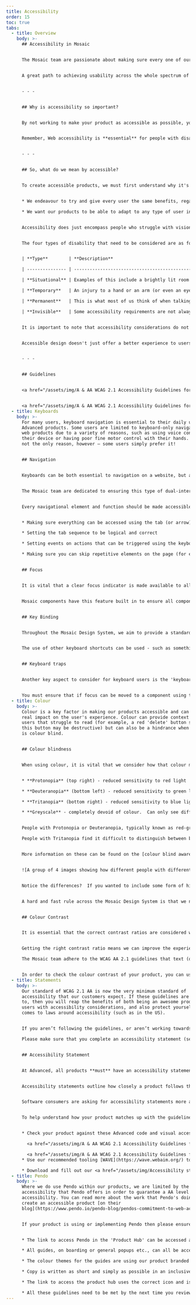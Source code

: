 ```yaml
---
title: Accessibility
order: 15
toc: true
tabs:
  - title: Overview
    body: >-
      ## Accessibility in Mosaic


      The Mosaic team are passionate about making sure every one of our products is fully inclusive and offers the very best user experience for all of our users. 


      A great path to achieving usability across the whole spectrum of our users is by following the WCAG 2.1 AA guidelines. We are trying our hardest to follow these guidelines as closely as we can to ensure Mosaic is as accessible as possible, but in some areas this is not currently possible due to things like technology limitations. Making content accessible is a continual process, and we are working towards making every single component, pattern and guideline as accessible as possible – as such, if something does not currently match these guidelines, you can be sure that a plan to achieve that goal is in place across the whole system. Anywhere we are not following the guidelines in our products is spelled out in our accessibility statements, with a clear plan for how and when we will achieve it.


      - - -


      ## Why is accessibility so important?


      By not working to make your product as accessible as possible, you are alienating some potential users of your products. WCAG AA 2.1 is a worldwide industry standard, and accessibility statements are an incredibly useful tool to be transparent about your efforts to be as inclusive as possible – as such, we want to make sure that we are ready to show the world how accessible we are, and where we are planning to improve and when. This feeds into our ethos that every user is important, no matter what their accessibility needs are.


      Remember, Web accessibility is **essential** for people with disabilities, but it's **useful** for everyone.


      - - -


      ## So, what do we mean by accessible?


      To create accessible products, we must first understand why it's important. To Advanced, an accessible product aims to achieve the following two principles:


      * We endeavour to try and give every user the same benefits, regardless of ability or who they are

      * We want our products to be able to adapt to any type of user in any environment, and in any context


      Accessibility does just encompass people who struggle with vision, or can't use a mouse. Often, people fall into the trap of only thinking about permanent physical disabilities when making decisions about designs. It's important to remember there are other forms of disability which are not only about someone's physical capabilities, but also their environment or situation. Accessibility can also apply to short-term, temporary and/or invisible factors.


      The four types of disability that need to be considered are as follows:


      | **Type**        | **Description**                                                                                                                                                                                                                                                                      |

      | --------------- | ------------------------------------------------------------------------------------------------------------------------------------------------------------------------------------------------------------------------------------------------------------------------------------ |

      | **Situational** | Examples of this include a brightly lit room or area where a person with 'typical' vision is working, this could affect how easy a screen is to view. Similarly, someone in a busy office may not be able to listen to audio or have their sound on.                                 |

      | **Temporary**   | An injury to a hand or an arm (or even an eye!) may prevent someone from using a mouse, keyboard, or screen for a short time, but they will be able to use them once they have recovered.                                                                                            |

      | **Permanent**   | This is what most of us think of when talking about "disability." An accessibility issue that affects how the user can interact with our software on a permanent basis. This covers things like blindness, dyslexia, and MS.                                                         |

      | **Invisible**   | Some accessibility requirements are not always visible, this includes diseases like chron's, colitis, mental health conditions, types of pain and many more. When looking at someone with an invisible issue, you may not be immediately obvious that they have accessibility needs. |


      It is important to note that accessibility considerations do not always fall into one category. For example, someone recovering from a brain injury could have an issue that was both invisible and temporary.


      Accessible design doesn't just offer a better experience to users with accessibility considerations; a truly good user experience is fully inclusive for everyone **no matter who they are**.


      - - -


      ## Guidelines


      <a href="/assets/img/A & AA WCAG 2.1 Accessibility Guidelines for Visual elements.docx.zip" target="_blank" class="mcc=button--primary"><span class="mcc-button__label">Download accessibility guidelines for visual elements</span></a>


      <a href="/assets/img/A & AA WCAG 2.1 Accessibility Guidelines for Visual elements.docx.zip" target="_blank" class="mcc=button--primary"><span class="mcc-button__label">Download accessibility guidelines for code elements</span></a>
  - title: Keyboards
    body: >-
      For many users, keyboard navigation is essential to their daily use of
      Advanced products. Some users are limited to keyboard-only navigation in
      web products due to a variety of reasons, such as using voice control for
      their device or having poor fine motor control with their hands. This is
      not the only reason, however – some users simply prefer it!


      ## Navigation


      Keyboards can be both essential to navigation on a website, but also can solve some simple UX problems. Imagine a data entry clerk - they may need to enter 100+ transactions every single day.  They are using a piece of software that means that after every few steps in the data entry, they have to stop typing, grab their mouse and move the cursor to a new point on the page, or click a button to continue their process.  Not ideal, right? This is what's known as "dual-interaction" – the user needs to use two different devices to interact with the page. On the one hand, this is an irritating and repetitive task that the user has to take regardless of their accessibility requirements, but on the other hand a user that **can't** use a mouse finds themselves stuck – they can't complete the task. To rectify these, the solution is a simple step of allowing the user to use the tab key to move the focus on the screen and use the enter key to function as the click of a mouse.


      The Mosaic team are dedicated to ensuring this type of dual-interaction is not required, and are making every effort to ensure our components and pages are keyboard friendly.


      Every navigational element and function should be made accessible via the keyboard.  This includes (but is not limited to):


      * Making sure everything can be accessed using the tab (or arrow) keys

      * Setting the tab sequence to be logical and correct

      * Setting events on actions that can be triggered using the keyboard (onClicks etc.)

      * Making sure you can skip repetitive elements on the page (for example the navigation).


      ## Focus


      It is vital that a clear focus indicator is made available to all navigable content so that when the user is using a keyboard to move around the page or product, a clear indication of where they are is necessary. 


      Mosaic components have this feature built in to ensure all components have an obvious focus indicator - in our case, a change in border colour.


      ## Key Binding


      Throughout the Mosaic Design System, we aim to provide a standard suggestion for key binding in each component – however, it will be down to you and how you implement each component to ensure correct tab sequences and page layouts. We cannot cater for every eventuality, and this will require some use of good old common sense.


      The use of other keyboard shortcuts can be used - such as something like Ctrl+K to trigger other actions, but it should never use 'common' keyboard commands to do something other than its common use. For example, you should not use Ctrl+P to trigger an action when this is more commonly used for Print or Print screen.


      ## Keyboard traps


      Another key aspect to consider for keyboard users is the 'keyboard trap'. A keyboard trap is when a user's focus (i.e. what is currently 'in focus' while navigating with a keyboard) cannot be moved with a keyboard. To move the focus, the user will **have** to use another method, like a mouse.


      You must ensure that if focus can be moved to a component using the keyboard, then it must **also** allow focus to be moved away using the keyboard.  If the method of moving away requires anything more than simple arrow or tab navigation, then the user must be informed of this method. However, you should try your hardest to avoid any such situations. They should be a last resort.
  - title: Colour
    body: >-
      Colour is a key factor in making our products accessible and can have a
      real impact on the user's experience. Colour can provide context clues for
      users that struggle to read (for example, a red 'delete' button shows that
      this button may be destructive) but can also be a hindrance when someone
      is colour blind.


      ## Colour blindness


      When using colour, it is vital that we consider how that colour may be interpreted.  Not just by users without visual impairments, but by those using assistive technology or have one of the following types of colour blindness (with example images below):


      * **Protonopia** (top right) - reduced sensitivity to red light

      * **Deuteranopia** (bottom left) - reduced sensitivity to green light (this is the most common)

      * **Tritanopia** (bottom right) - reduced sensitivity to blue light (this one is extremely rare)

      * **Greyscale** - completely devoid of colour.  Can only see different shades of grey


      People with Protonopia or Deuteranopia, typically known as red-green colour blindness, find it difficult to distinguish between red, green, brown and orange.

      People with Tritanopia find it difficult to distinguish between blue, purple, grey, black and greens.


      More information on these can be found on the [colour blind awareness website](http://www.colourblindawareness.org/colour-blindness/types-of-colour-blindness/)


      ![A group of 4 images showing how different people with different visual impairments perceive different colours. Normal vision, Protanopia, Tritanopia and Deuteranopia.](/assets/img/colour-perception-images.png)


      Notice the differences?  If you wanted to include some form of highlighting on something like a data table, where you show warnings in red and positives in green, a user with this form of colour-blindness would not see any difference between the two.  Including an icon or text alongside that colour would go a long way to making the data table accessible to everyone.


      A hard and fast rule across the Mosaic Design System is that we never rely on colour alone to convey meaning to any part of our products.


      ## Colour Contrast


      It is essential that the correct contrast ratios are considered when developing new screens and products.  If the contrast is too low, users can find it difficult to distinguish important items on the page.


      Getting the right contrast ratio means we can improve the experience not only for users with low-contrast or colour-blind vision, but also for users who may be impacted by a temporary situation, such as screen glare or poorly-lit rooms.

      The Mosaic team adhere to the WCAG AA 2.1 guidelines that text (or visual representation of text) should have a minimum contrast ratio of 4.5:1.  There are a few exceptions to this, such as extra-large text (minimum 3:1), or logos and page decoration.


      In order to check the colour contrast of your product, you can use [this contrast checker](https://webaim.org/resources/contrastchecker/).
  - title: Statements
    body: >-
      Our standard of WCAG 2.1 AA is now the very minimum standard of
      accessibility that our customers expect. If these guidelines are adhered
      to, then you will reap the benefits of both being an awesome product for
      users with accessibility considerations, and also protect yourself when it
      comes to laws around accessibility (such as in the US).


      If you aren’t following the guidelines, or aren’t working towards it, you could be taken to court for disability discrimination, no matter where the users are based. It does not matter where the product is **based**, it matters where it is **used**.

      Please make sure that you complete an accessibility statement (see below) to show the customer and the users that you are working towards fully adhering to the WCAG AA 2.1 guidelines, or indeed that you already have done so.  


      ## Accessibility Statement


      At Advanced, all products **must** have an accessibility statement and it must be displayed within the product in a way where the user can access it from every page (similar to a privacy policy).


      Accessibility statements outline how closely a product follows the WCAG guidelines, and where the product falls short. It also outlines the plans for when the product will fix any of the accessibility issues the product may have. These dates **must** be met, otherwise it could be seen as discrimination and can leave you open for legal troubles.


      Software consumers are asking for accessibility statements more and more in recent years when they are looking at buying software. It is vital that these statements ready to go to take advantage of these opportunities – but also, it's just the **right thing to do**. Remember, a truly good user experience is fully inclusive for everyone **no matter who they are**.


      To help understand how your product matches up with the guidelines, you can follow these steps:


      * Check your product against these Advanced code and visual accessibility guidelines.

        <a href="/assets/img/A & AA WCAG 2.1 Accessibility Guidelines for Visual elements.docx.zip" target="_blank" class="mcc=button--primary"><span class="mcc-button__label">Download accessibility guidelines for visual elements</span></a>

        <a href="/assets/img/A & AA WCAG 2.1 Accessibility Guidelines for Visual elements.docx.zip" target="_blank" class="mcc=button--primary"><span class="mcc-button__label">Download accessibility guidelines for code elements</span></a>
      * Use our recommended tooling [WAVE](https://wave.webaim.org/) to assess how compliant your product is.

      * Download and fill out our <a href="/assets/img/Accessibility statement - Template.docx.zip" target="_blank" class="mcc=button--primary"><span class="mcc-button__label">Accessibility Statement Template</span></a> ready to be displayed on your site.
  - title: Pendo
    body: >-
      Where we do use Pendo within our products, we are limited by the levels of
      accessibility that Pendo offers in order to guarantee a AA level of
      accessibility. You can read more about the work that Pendo's doing to
      create an accessible product [on their
      blog](https://www.pendo.io/pendo-blog/pendos-commitment-to-web-accessibility/). 


      If your product is using or implementing Pendo then please ensure that you are adhering to the following guidelines so that we can ensure as much accessibility as possible:


      * The link to access Pendo in the 'Product Hub' can be accessed and operated using a keyboard as well as the contents within it.

      * All guides, on boarding or general popups etc., can all be accessed and operated by using a keyboard.

      * The colour themes for the guides are using our product branded colour theming and is signed off by your UX designer.

      * Copy is written as short and simply as possible in an inclusive manner. Please refer to the [Style Guide](/guidelines/style-guide) for more information.

      * The link to access the product hub uses the correct icon and is displayed in a way that follows good colour contrast.

      * All these guidelines need to be met by the next time you review your accessibility statement or within one year of implementing Mosaic. Please ensure that your position regarding these guidelines are explained within your accessibly statement.
---
```

